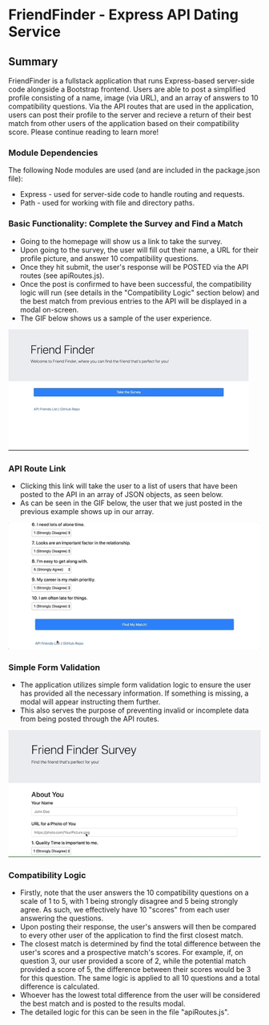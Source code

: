 # FriendFinder - Express API Dating Service
## Summary
FriendFinder is a fullstack application that runs Express-based server-side code alongside a Bootstrap frontend. Users are able to post a simplified profile consisting of a name, image (via URL), and an array of answers to 10 compatibility questions. Via the API routes that are used in the application, users can post their profile to the server and recieve a return of their best match from other users of the application based on their compatibility score. Please continue reading to learn more!

### Module Dependencies
The following Node modules are used (and are included in the package.json file):
* Express - used for server-side code to handle routing and requests.
* Path - used for working with file and directory paths.

### Basic Functionality: Complete the Survey and Find a Match
* Going to the homepage will show us a link to take the survey.
* Upon going to the survey, the user will fill out their name, a URL for their profile picture, and answer 10 compatibility questions.
* Once they hit submit, the user's response will be POSTED via the API routes (see apiRoutes.js).
* Once the post is confirmed to have been successful, the compatibility logic will run (see details in the "Compatibility Logic" section below) and the best match from previous entries to the API will be displayed in a modal on-screen.
* The GIF below shows us a sample of the user experience.
  
![Screenshot](basic-operation.gif)

### API Route Link
* Clicking this link will take the user to a list of users that have been posted to the API in an array of JSON objects, as seen below.
* As can be seen in the GIF below, the user that we just posted in the previous example shows up in our array.

![Screenshot](api-data.gif)


### Simple Form Validation
* The application utilizes simple form validation logic to ensure the user has provided all the necessary information. If something is missing, a modal will appear instructing them further.
* This also serves the purpose of preventing invalid or incomplete data from being posted through the API routes.

![Screenshot](error-modal.gif)

### Compatibility Logic
* Firstly, note that the user answers the 10 compatibility questions on a scale of 1 to 5, with 1 being strongly disagree and 5 being strongly agree. As such, we effectively have 10 "scores" from each user answering the questions.
* Upon posting their response, the user's answers will then be compared to every other user of the application to find the first closest match.
* The closest match is determined by find the total difference between the user's scores and a prospective match's scores. For example, if, on question 3, our user provided a score of 2, while the potential match provided a score of 5, the difference between their scores would be 3 for this question. The same logic is applied to all 10 questions and a total difference is calculated. 
* Whoever has the lowest total difference from the user will be considered the best match and is posted to the results modal.
* The detailed logic for this can be seen in the file "apiRoutes.js".
